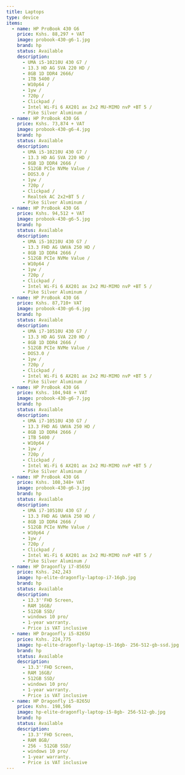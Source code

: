 ```yaml
---
title: Laptops
type: device
items:
  - name: HP ProBook 430 G6
    price: Kshs. 88,297 + VAT
    image: probook-430-g6-1.jpg
    brand: hp
    status: Available
    description:
      - UMA i5-10210U 430 G7 /
      - 13.3 HD AG SVA 220 HD /
      - 8GB 1D DDR4 2666/
      - 1TB 5400 /
      - W10p64 /
      - 1yw /
      - 720p /
      - Clickpad /
      - Intel Wi-Fi 6 AX201 ax 2x2 MU-MIMO nvP +BT 5 /
      - Pike Silver Aluminum /
  - name: HP ProBook 430 G6
    price: Kshs. 73,874 + VAT
    image: probook-430-g6-4.jpg
    brand: hp
    status: Available
    description:
      - UMA i5-10210U 430 G7 /
      - 13.3 HD AG SVA 220 HD /
      - 8GB 1D DDR4 2666 /
      - 512GB PCIe NVMe Value /
      - DOS3.0 /
      - 1yw /
      - 720p /
      - Clickpad /
      - Realtek AC 2x2+BT 5 /
      - Pike Silver Aluminum /
  - name: HP ProBook 430 G6
    price: Kshs. 94,512 + VAT
    image: probook-430-g6-5.jpg
    brand: hp
    status: Available
    description:
      - UMA i5-10210U 430 G7 /
      - 13.3 FHD AG UWVA 250 HD /
      - 8GB 1D DDR4 2666 /
      - 512GB PCIe NVMe Value /
      - W10p64 /
      - 1yw /
      - 720p /
      - Clickpad /
      - Intel Wi-Fi 6 AX201 ax 2x2 MU-MIMO nvP +BT 5 /
      - Pike Silver Aluminum /
  - name: HP ProBook 430 G6
    price: Kshs. 87,710+ VAT
    image: probook-430-g6-6.jpg
    brand: hp
    status: Available
    description:
      - UMA i7-10510U 430 G7 /
      - 13.3 HD AG SVA 220 HD /
      - 8GB 1D DDR4 2666 /
      - 512GB PCIe NVMe Value /
      - DOS3.0 /
      - 1yw /
      - 720p /
      - Clickpad /
      - Intel Wi-Fi 6 AX201 ax 2x2 MU-MIMO nvP +BT 5 /
      - Pike Silver Aluminum /
  - name: HP ProBook 430 G6
    price: Kshs. 104,948 + VAT
    image: probook-430-g6-7.jpg
    brand: hp
    status: Available
    description:
      - UMA i7-10510U 430 G7 /
      - 13.3 FHD AG UWVA 250 HD /
      - 8GB 1D DDR4 2666 /
      - 1TB 5400 /
      - W10p64 /
      - 1yw /
      - 720p /
      - Clickpad /
      - Intel Wi-Fi 6 AX201 ax 2x2 MU-MIMO nvP +BT 5 /
      - Pike Silver Aluminum /
  - name: HP ProBook 430 G6
    price: Kshs. 108,348+ VAT
    image: probook-430-g6-3.jpg
    brand: hp
    status: Available
    description:
      - UMA i7-10510U 430 G7 /
      - 13.3 FHD AG UWVA 250 HD /
      - 8GB 1D DDR4 2666 /
      - 512GB PCIe NVMe Value /
      - W10p64 /
      - 1yw /
      - 720p /
      - Clickpad /
      - Intel Wi-Fi 6 AX201 ax 2x2 MU-MIMO nvP +BT 5 /
      - Pike Silver Aluminum /
  - name: HP Dragonfly i7-8565U
    price: Kshs. 242,243
    image: hp-elite-dragonfly-laptop-i7-16gb.jpg
    brand: hp
    status: Available
    description:
      - 13.3''FHD Screen,
      - RAM 16GB/
      - 512GB SSD/
      - windows 10 pro/
      - 1-year warranty.
      - Price is VAT inclusive
  - name: HP Dragonfly i5-8265U
    price: Kshs. 224,775
    image: hp-elite-dragonfly-laptop-i5-16gb- 256-512-gb-ssd.jpg
    brand: hp
    status: Available
    description:
      - 13.3''FHD Screen,
      - RAM 16GB/
      - 512GB SSD/
      - windows 10 pro/
      - 1-year warranty.
      - Price is VAT inclusive
  - name: HP Dragonfly i5-8265U
    price: Kshs. 198,506
    image: hp-elite-dragonfly-laptop-i5-8gb- 256-512-gb.jpg
    brand: hp
    status: Available
    description:
      - 13.3''FHD Screen,
      - RAM 8GB/
      - 256 - 512GB SSD/
      - windows 10 pro/
      - 1-year warranty.
      - Price is VAT inclusive
---
```

